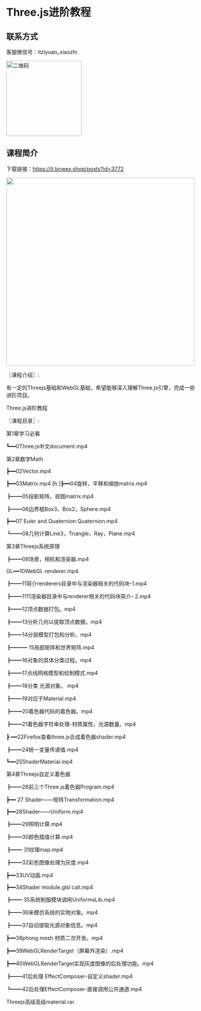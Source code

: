 # Three.js进阶教程

## 联系方式

客服微信号：itziyuan_xiaozhi

<img src="https://ziyuanyun.oss-cn-guangzhou.aliyuncs.com/common/20240614073449/666b82192834a.jpg" width="200" height="200" alt="二维码">

## 课程简介

下载链接：https://it.bcwex.shop/posts?id=3772

<img src="https://ziyuanyun.oss-cn-guangzhou.aliyuncs.com/yun/20240515185328/66449428c1a44.jpg" width="500" alt="">

  〖课程介绍〗:

 有一定的Threejs基础和WebGL基础，希望能够深入理解Three.js引擎，完成一些进阶项目。

 Three.js进阶教程



 〖课程目录〗:

 第1章学习必看

 ┗━━0Three.js中文document.mp4

 第2章数学Math

 ┣━━02Vector.mp4

 ┣━━03Matrix.mp4 [h ]┣━━04旋转，平移和缩放matrix.mp4

 ┣━━05投影矩阵，视图matrix.mp4

 ┣━━06边界框Box3，Box2，Sphere.mp4

 ┣━━07 Euler and Quaternion Quaternion.mp4

 ┗━━08几何计算Line3，Triangle，Ray，Plane.mp4

 第3章Threejs系统原理

 ┣━━09场景，相机和渲染器.mp4

 GL━━10WebGL renderer.mp4

 ┣━━11简介renderers目录中与渲染器相关的代码块-1.mp4

 ┣━━1111渲染器目录中与renderer相关的代码块简介- 2.mp4

 ┣━━12顶点数据打包。mp4

 ┣━━13分析几何以提取顶点数据。mp4

 ┣━━14分层模型打包和分析。mp4

 ┣━━━ 15局部矩阵和世界矩阵.mp4

 ┣━━16对象的具体分类过程。mp4

 ┣━━17点线网格模型和绘制模式.mp4

 ┣━━18分类 光源对象。 mp4

 ┣━━19对应于Material.mp4

 ┣━━20着色器代码的着色器。mp4

 ┣━━21着色器字符串处理-材质属性，光源数量。mp4

 ┣ ━━22Firefox查看three.js合成着色器shader.mp4

 ┣━━24统一变量传递值.mp4

 ┗━━25ShaderMaterial.mp4

 第4章Threejs自定义着色器

 ┣━━26前三个Three.js着色器Program.mp4

 ┣━━ 27 Shader——矩阵Transformation.mp4

 ┣━━28Shader——Uniform.mp4

 ┣━━29照明计算.mp4

 ┣━━30颜色插值计算.mp4

 ┣━━ 31纹理map.mp4

 ┣━━32彩色图像处理为灰度.mp4

 ┣━━33UV动画.mp4

 ┣━━34Shader module.glsl call.mp4

 ┣━━ 35系统制服模块调用UniformsLib.mp4

 ┣━━36来模仿系统的实物对象。mp4

 ┣━━37自动提取光源对象信息。mp4

 ┣━━38phong mesh 材质二次开发。mp4

 ┣━━39WebGLRenderTarget（屏幕外渲染）.mp4

 ┣━━40WebGLRenderTarget实现灰度图像的后处理功能。mp4

 ┣━━41后处理 EffectComposer-自定义shader.mp4

 ┗━━42后处理EffectComposer-直接调用公共通道.mp4

 Threejs高级高级material.rar

  